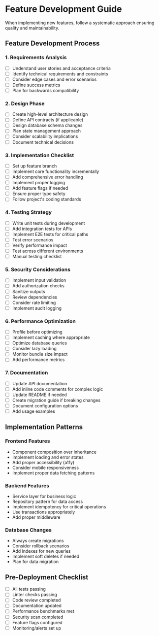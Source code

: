 # Feature Development Guide

When implementing new features, follow a systematic approach ensuring quality and maintainability.

## Feature Development Process

### 1. Requirements Analysis
- [ ] Understand user stories and acceptance criteria
- [ ] Identify technical requirements and constraints
- [ ] Consider edge cases and error scenarios
- [ ] Define success metrics
- [ ] Plan for backwards compatibility

### 2. Design Phase
- [ ] Create high-level architecture design
- [ ] Define API contracts (if applicable)
- [ ] Design database schema changes
- [ ] Plan state management approach
- [ ] Consider scalability implications
- [ ] Document technical decisions

### 3. Implementation Checklist
- [ ] Set up feature branch
- [ ] Implement core functionality incrementally
- [ ] Add comprehensive error handling
- [ ] Implement proper logging
- [ ] Add feature flags if needed
- [ ] Ensure proper type safety
- [ ] Follow project's coding standards

### 4. Testing Strategy
- [ ] Write unit tests during development
- [ ] Add integration tests for APIs
- [ ] Implement E2E tests for critical paths
- [ ] Test error scenarios
- [ ] Verify performance impact
- [ ] Test across different environments
- [ ] Manual testing checklist

### 5. Security Considerations
- [ ] Implement input validation
- [ ] Add authorization checks
- [ ] Sanitize outputs
- [ ] Review dependencies
- [ ] Consider rate limiting
- [ ] Implement audit logging

### 6. Performance Optimization
- [ ] Profile before optimizing
- [ ] Implement caching where appropriate
- [ ] Optimize database queries
- [ ] Consider lazy loading
- [ ] Monitor bundle size impact
- [ ] Add performance metrics

### 7. Documentation
- [ ] Update API documentation
- [ ] Add inline code comments for complex logic
- [ ] Update README if needed
- [ ] Create migration guide if breaking changes
- [ ] Document configuration options
- [ ] Add usage examples

## Implementation Patterns

### Frontend Features
- Component composition over inheritance
- Implement loading and error states
- Add proper accessibility (a11y)
- Consider mobile responsiveness
- Implement proper data fetching patterns

### Backend Features
- Service layer for business logic
- Repository pattern for data access
- Implement idempotency for critical operations
- Use transactions appropriately
- Add proper middleware

### Database Changes
- Always create migrations
- Consider rollback scenarios
- Add indexes for new queries
- Implement soft deletes if needed
- Plan for data migration

## Pre-Deployment Checklist
- [ ] All tests passing
- [ ] Linter checks passing
- [ ] Code review completed
- [ ] Documentation updated
- [ ] Performance benchmarks met
- [ ] Security scan completed
- [ ] Feature flags configured
- [ ] Monitoring/alerts set up